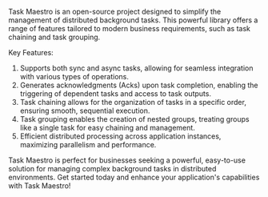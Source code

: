 Task Maestro is an open-source project designed to simplify the management of distributed background tasks. This powerful library offers a range of features tailored to modern business requirements, such as task chaining and task grouping.

Key Features:

1. Supports both sync and async tasks, allowing for seamless integration with various types of operations.
2. Generates acknowledgments (Acks) upon task completion, enabling the triggering of dependent tasks and access to task outputs.
3. Task chaining allows for the organization of tasks in a specific order, ensuring smooth, sequential execution.
4. Task grouping enables the creation of nested groups, treating groups like a single task for easy chaining and management.
5. Efficient distributed processing across application instances, maximizing parallelism and performance.

Task Maestro is perfect for businesses seeking a powerful, easy-to-use solution for managing complex background tasks in distributed environments. Get started today and enhance your application's capabilities with Task Maestro!
